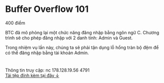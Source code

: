 # Buffer Overflow 101

400 điểm

BTC đã mô phỏng lại một chức năng đăng nhập bằng ngôn ngữ C. Chương trình sẽ cho phép đăng nhập với 2 danh tính: Admin và Guest.

Trong nhiệm vụ lần này, chúng ta sẽ phải tận dụng lỗ hổng tràn bộ đệm để có thể đăng nhập bằng tài khoản Admin.

#
Thông tin truy cập: nc 178.128.19.56 4791 <br>
[Tải tệp đính kèm tại đây ↓](./bof-ddf9d7ff4c511333f0f5f7cd1451f1b9.zip)
